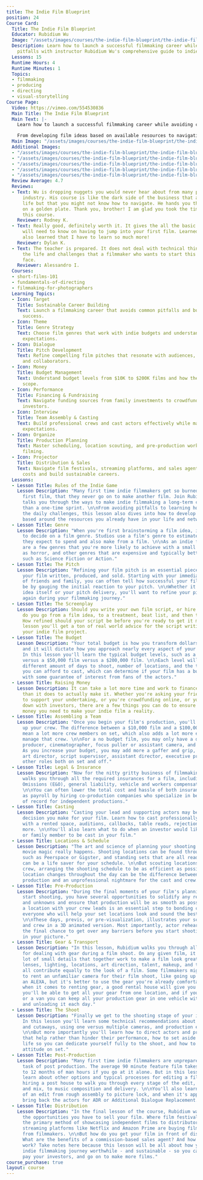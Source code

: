 ```yaml
---
title: The Indie Film Blueprint
position: 24
Course Card:
  Title: The Indie Film Blueprint
  Educator: Rubidium Wu
  Image: "/assets/images/courses/the-indie-film-blueprint/the-indie-film-blueprint.jpg"
  Description: Learn how to launch a successful filmmaking career while avoiding common
    pitfalls with instructor Rubidium Wu's comprehensive guide to indie filmmaking.
  Lessons: 15
  Runtime Hours: 4
  Runtime Minutes: 1
  Topics:
  - filmmaking
  - producing
  - directing
  - visual-storytelling
Course Page:
  Video: https://vimeo.com/554530836
  Main Title: The Indie Film Blueprint
  Main Text: |-
    Learn how to launch a successful filmmaking career while avoiding common pitfalls with instructor Rubidium Wu's comprehensive guide to indie filmmaking.

    From developing film ideas based on available resources to navigating distribution and building a sustainable career, this course covers every aspect of independent film production with real-world practical advice.
  Main Image: "/assets/images/courses/the-indie-film-blueprint/the-indie-film-blueprint-1.jpg"
  Additional Images:
  - "/assets/images/courses/the-indie-film-blueprint/the-indie-film-blueprint-2.jpg"
  - "/assets/images/courses/the-indie-film-blueprint/the-indie-film-blueprint-3.jpg"
  - "/assets/images/courses/the-indie-film-blueprint/the-indie-film-blueprint-4.jpg"
  - "/assets/images/courses/the-indie-film-blueprint/the-indie-film-blueprint-5.jpg"
  - "/assets/images/courses/the-indie-film-blueprint/the-indie-film-blueprint-6.jpg"
  Review Average: 4.7
  Reviews:
  - Text: Wu is dropping nuggets you would never hear about from many people in the
      industry. His course is like the dark side of the business that affects your
      life but that you might not know how to navigate. He hands you the whole map
      on a golden plate. Thank you, brother! I am glad you took the time to teach
      this course.
    Reviewer: Rodney K.
  - Text: Really good, definitely worth it. It gives the all the basic things you
      will need to know on having to jump into your first film. Learned so much and
      also learned that I have to learn so much more!
    Reviewer: Dylan K.
  - Text: The teacher is prepared. It does not deal with technical things but tells
      the life and challenges that a filmmaker who wants to start this career must
      face.
    Reviewer: Alessandro I.
  Courses:
  - short-films-101
  - fundamentals-of-directing
  - filmmaking-for-photographers
  Learning Topics:
  - Icon: Target
    Title: Sustainable Career Building
    Text: Launch a filmmaking career that avoids common pitfalls and builds long-term
      success.
  - Icon: Theme
    Title: Genre Strategy
    Text: Choose film genres that work with indie budgets and understand their market
      expectations.
  - Icon: Dialogue
    Title: Pitch Development
    Text: Refine compelling film pitches that resonate with audiences, investors,
      and collaborators.
  - Icon: Money
    Title: Budget Management
    Text: Understand budget levels from $10K to $200K films and how they affect production
      scope.
  - Icon: Performance
    Title: Financing & Fundraising
    Text: Navigate funding sources from family investments to crowdfunding and professional
      investors.
  - Icon: Interview
    Title: Team Assembly & Casting
    Text: Build professional crews and cast actors effectively while managing investor
      expectations.
  - Icon: Organize
    Title: Production Planning
    Text: Master scheduling, location scouting, and pre-production workflows for smooth
      filming.
  - Icon: Projector
    Title: Distribution & Sales
    Text: Navigate film festivals, streaming platforms, and sales agents to recoup
      costs and build sustainable careers.
  Lessons:
  - Lesson Title: Rules of the Indie Game
    Lesson Description: "Many first time indie filmmakers get so burned out on their
      first film, that they never go on to make another film. Join Rubidium as he
      talks you through the ways to make indie filmmaking a long-term career rather
      than a one-time sprint. \n\nFrom avoiding pitfalls to learning how to embrace
      the daily challenges, this lesson also dives into how to develop your film ideas
      based around the resources you already have in your life and network."
  - Lesson Title: Genre
    Lesson Description: "When you're first brainstorming a film idea, it's important
      to decide on a film genre. Studios use a film's genre to estimate the amount
      they expect to spend and also make from a film. \n\nAs an indie filmmaker, there
      are a few genres that you're more likely to achieve with a small budget, such
      as horror, and other genres that are expensive and typically better to avoid,
      such as Science Fiction or Action."
  - Lesson Title: The Pitch
    Lesson Description: "Refining your film pitch is an essential piece to getting
      your film written, produced, and sold. Starting with your immediate network
      of friends and family, you can often tell how successful your film idea might
      be by gauging the initial reaction to your pitch. \n\nWhether it's the film
      idea itself or your pitch delivery, you'll want to refine your pitch again and
      again during your filmmaking journey."
  - Lesson Title: The Screenplay
    Lesson Description: Should you write your own film script, or hire a writer? How
      do you go from a film idea, to a treatment, beat list, and then the screenplay?
      How refined should your script be before you're ready to get it made? In this
      lesson you'll get a ton of real world advice for the script writing phase of
      your indie film project.
  - Lesson Title: The Budget
    Lesson Description: "Your total budget is how you transform dollars to film scenes,
      and it will dictate how you approach nearly every aspect of your production.
      In this lesson you'll learn the typical budget levels, such as a $10,000 film
      versus a $50,000 film versus a $200,000 film. \n\nEach level will give you a
      different amount of days to shoot, number of locations, and the type of actors
      you can afford to cast, which can determine if your film has a built-in audience
      with some guarantee of interest from fans of the actors."
  - Lesson Title: Raising Money
    Lesson Description: It can take a lot more time and work to finance your film
      than it does to actually make it. Whether you're asking your friends and family
      to support your undertaking, or you're crowdfunding online, or you're sitting
      down with investors, there are a few things you can do to ensure you get the
      money you need to make your indie film a reality.
  - Lesson Title: Assembling a Team
    Lesson Description: "Once you begin your film's production, you'll need to line
      up your crew. The difference between a $10,000 film and a $100,000 film can
      mean a lot more crew members on set, which also adds a lot more expenses to
      manage that crew. \n\nFor a no budget film, you may only have a director/writer,
      producer, cinematographer, focus puller or assistant camera, and a sound recorder.
      As you increase your budget, you may add more a gaffer and grip, hair and makeup,
      art director, script supervisor, assistant director, executive producers, and
      other roles both on set and off."
  - Lesson Title: Legal & Insurance
    Lesson Description: "Now for the nitty gritty business of filmmaking, Rubidium
      walks you through all the required insurances for a film, including Errors &
      Omissions (E&O), general liability, vehicle and workers compensation insurance.
      \n\nYou can often lower the total cost and hassle of both insurance as well
      as payroll by hiring co-production companies who specialize in being the employer
      of record for independent productions."
  - Lesson Title: Casting
    Lesson Description: "Casting your lead and supporting actors may be the most important
      decision you make for your film. Learn how to cast professionally and efficiently
      with a rented space, auditions, callbacks, table reads, rejection calls, and
      more. \n\nYou'll also learn what to do when an investor would like a friend
      or family member to be cast in your film."
  - Lesson Title: Locations & Schedule
    Lesson Description: "The art and science of planning your shooting days is where
      movie magic really happens. Shooting locations can be found through online searches
      such as Peerspace or Gigster, and standing sets that are all ready for shooting
      can be a life saver for your schedule. \n\nBut scouting locations with your
      crew, arranging the shooting schedule to be as efficient as possible, and limiting
      location changes throughout the day can be the difference between a smooth film
      production and an unprofessional nightmare for the cast and crew."
  - Lesson Title: Pre-Production
    Lesson Description: "During the final moments of your film's planning before you
      start shooting, you have several opportunities to solidify any remaining questions
      and unknowns and ensure that production will be as smooth as possible. Scouting
      a location with your crew leads is an essential step to bonding creatively with
      everyone who will help your set locations look and sound the best they can.
      \n\nThese days, previs, or pre-visualization, illustrates your scenes to cast
      and crew in a 3D animated version. Most importantly, actor rehearsals give you
      the final chance to get over any barriers before you start shooting and lock
      in your picture."
  - Lesson Title: Gear & Transport
    Lesson Description: "In this lesson, Rubidium walks you through all the best practices
      for dealing with gear during a film shoot. On any given film, it's usually a
      lot of small details that together work to make a film look great. So the camera,
      lenses, lighting, locations, art direction, talent, makeup, and the film grade
      all contribute equally to the look of a film. Some filmmakers might be tempted
      to rent an unfamiliar camera for their film shoot, like going up to a RED or
      an ALEXA, but it's better to use the gear you're already comfortable with. \n\nAnd
      when it comes to renting gear, a good rental house will give you a great discount,
      you'll be able to get all your gear from one location, and if you rent a Uhaul
      or a van you can keep all your production gear in one vehicle without loading
      and unloading it each day."
  - Lesson Title: The Shoot
    Lesson Description: "Finally we get to the shooting stage of your indie film.
      In this lesson you'll learn some technical recommendations about shot variety
      and cutaways, using one versus multiple cameras, and production expenditures.
      \n\nBut more importantly you'll learn how to direct actors and provide criticisms
      that help rather than hinder their performance, how to set aside your normal
      life so you can dedicate yourself fully to the shoot, and how to set the right
      attitude on set."
  - Lesson Title: Post-Production
    Lesson Description: "Many first time indie filmmakers are unprepared for the massive
      task of post production. The average 90 minute feature film takes roughly six
      to 12 months of man hours if you go at it alone. But in this lesson, you'll
      learn about other options and typical processes for editing a film, including
      hiring a post house to walk you through every stage of the edit, to sound design
      and mix, to music composition and delivery. \n\nYou'll also learn the stages
      of an edit from rough assembly to picture lock, and when it's appropriate to
      bring back the actors for ADR or Additional Dialogue Replacement."
  - Lesson Title: Distribution
    Lesson Description: "In the final lesson of the course, Rubidium walks you through
      the opportunities you have to sell your film. Where film festivals have been
      the primary method of showcasing independent films to distributors, nowadays
      streaming platforms like Netflix and Amazon Prime are buying films directly
      from filmmakers. \n\nBut how do you get your film in front of distributors?
      What are the benefits of a commission-based sales agent? And how do global regions
      work? Take notes here because this lesson will be all about how you make your
      indie filmmaking journey worthwhile - and sustainable - so you can recoup costs,
      pay your investors, and go on to make more films."
course_purchase: true
layout: course
---
```


